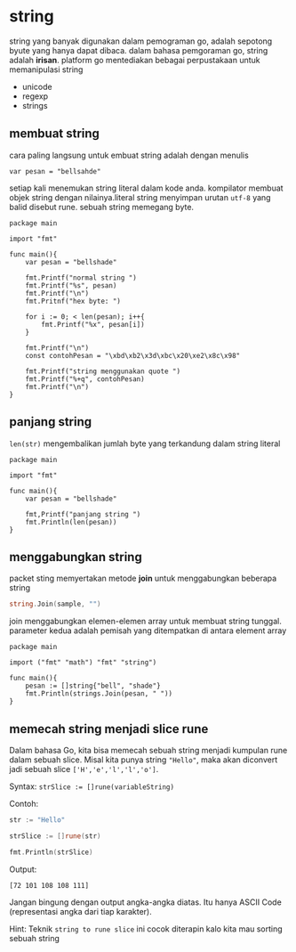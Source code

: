 # string

string yang banyak digunakan dalam pemograman go, adalah sepotong byute yang hanya dapat dibaca. dalam bahasa pemgoraman go, string adalah **irisan**. platform go mentediakan bebagai perpustakaan untuk memanipulasi string

- unicode
- regexp
- strings

## membuat string

cara paling langsung untuk embuat string adalah dengan menulis

```golang
var pesan = "bellsahde"
```

setiap kali menemukan string literal dalam kode anda. kompilator membuat objek string dengan nilainya.literal string menyimpan urutan ``utf-8`` yang balid disebut rune. sebuah string memegang byte.

```golang
package main

import "fmt"

func main(){
    var pesan = "bellshade"

    fmt.Printf("normal string ")
    fmt.Printf("%s", pesan)
    fmt.Printf("\n")
    fmt.Pritnf("hex byte: ")

    for i := 0; < len(pesan); i++{
        fmt.Printf("%x", pesan[i])
    }
    
    fmt.Printf("\n")
    const contohPesan = "\xbd\xb2\x3d\xbc\x20\xe2\x8c\x98"

    fmt.Printf("string menggunakan quote ")
    fmt.Printf("%+q", contohPesan)
    fmt.Printf("\n")
}
```

## panjang string

``len(str)`` mengembalikan jumlah byte yang terkandung dalam string literal

```golang
package main

import "fmt"

func main(){
    var pesan = "bellshade"

    fmt,Printf("panjang string ")
    fmt.Println(len(pesan))
}
```

## menggabungkan string

packet sting memyertakan metode **join** untuk menggabungkan beberapa string
```go
string.Join(sample, "")
```

join menggabungkan elemen-elemen array untuk membuat string tunggal. parameter kedua adalah pemisah yang ditempatkan di antara element array

```golang
package main

import ("fmt" "math") "fmt" "string")

func main(){
    pesan := []string{"bell", "shade"}
    fmt.Println(strings.Join(pesan, " "))
}
```

## memecah string menjadi slice rune

Dalam bahasa Go, kita bisa memecah sebuah string menjadi kumpulan rune dalam sebuah slice. Misal kita punya string `"Hello"`, maka akan diconvert jadi sebuah slice `['H','e','l','l','o']`.

Syntax: `strSlice := []rune(variableString)`

Contoh:

```go
str := "Hello"

strSlice := []rune(str)

fmt.Println(strSlice)
```
Output:

`[72 101 108 108 111]`

Jangan bingung dengan output angka-angka diatas. Itu hanya ASCII Code (representasi angka dari tiap karakter).

Hint: Teknik `string to rune slice` ini cocok diterapin kalo kita mau sorting sebuah string